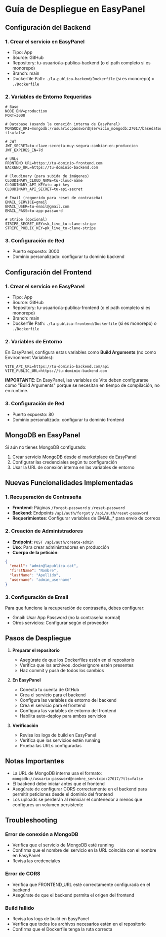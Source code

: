 # Guía de Despliegue en EasyPanel

## Configuración del Backend

### 1. Crear el servicio en EasyPanel
- Tipo: App
- Source: GitHub
- Repository: tu-usuario/la-publica-backend (o el path completo si es monorepo)
- Branch: main
- Dockerfile Path: `./la-publica-backend/Dockerfile` (si es monorepo) o `./Dockerfile`

### 2. Variables de Entorno Requeridas

```env
# Base
NODE_ENV=production
PORT=3000

# Database (usando la conexión interna de EasyPanel)
MONGODB_URI=mongodb://usuario:password@servicio_mongodb:27017/basedatos?tls=false

# JWT
JWT_SECRET=tu-clave-secreta-muy-segura-cambiar-en-produccion
JWT_EXPIRES_IN=7d

# URLs
FRONTEND_URL=https://tu-dominio-frontend.com
BACKEND_URL=https://tu-dominio-backend.com

# Cloudinary (para subida de imágenes)
CLOUDINARY_CLOUD_NAME=tu-cloud-name
CLOUDINARY_API_KEY=tu-api-key
CLOUDINARY_API_SECRET=tu-api-secret

# Email (requerido para reset de contraseña)
EMAIL_SERVICE=gmail
EMAIL_USER=tu-email@gmail.com
EMAIL_PASS=tu-app-password

# Stripe (opcional)
STRIPE_SECRET_KEY=sk_live_tu-clave-stripe
STRIPE_PUBLIC_KEY=pk_live_tu-clave-stripe
```

### 3. Configuración de Red
- Puerto expuesto: 3000
- Dominio personalizado: configurar tu dominio backend

## Configuración del Frontend

### 1. Crear el servicio en EasyPanel
- Tipo: App
- Source: GitHub
- Repository: tu-usuario/la-publica-frontend (o el path completo si es monorepo)
- Branch: main
- Dockerfile Path: `./la-publica-frontend/Dockerfile` (si es monorepo) o `./Dockerfile`

### 2. Variables de Entorno

En EasyPanel, configura estas variables como **Build Arguments** (no como Environment Variables):

```env
VITE_API_URL=https://tu-dominio-backend.com/api
VITE_PUBLIC_URL=https://tu-dominio-backend.com
```

**IMPORTANTE**: En EasyPanel, las variables de Vite deben configurarse como "Build Arguments" porque se necesitan en tiempo de compilación, no en runtime.

### 3. Configuración de Red
- Puerto expuesto: 80
- Dominio personalizado: configurar tu dominio frontend

## MongoDB en EasyPanel

Si aún no tienes MongoDB configurado:

1. Crear servicio MongoDB desde el marketplace de EasyPanel
2. Configurar las credenciales según tu configuración
3. Usar la URL de conexión interna en las variables de entorno

## Nuevas Funcionalidades Implementadas

### 1. Recuperación de Contraseña
- **Frontend**: Páginas `/forgot-password` y `/reset-password`
- **Backend**: Endpoints `/api/auth/forgot` y `/api/auth/reset-password`
- **Requerimientos**: Configurar variables de EMAIL_* para envío de correos

### 2. Creación de Administradores
- **Endpoint**: `POST /api/auth/create-admin`
- **Uso**: Para crear administradores en producción
- **Cuerpo de la petición**:
```json
{
  "email": "admin@lapublica.cat",
  "firstName": "Nombre",
  "lastName": "Apellido",
  "username": "admin_username"
}
```

### 3. Configuración de Email
Para que funcione la recuperación de contraseña, debes configurar:
- Gmail: Usar App Password (no la contraseña normal)
- Otros servicios: Configurar según el proveedor

## Pasos de Despliegue

1. **Preparar el repositorio**
   - Asegúrate de que los Dockerfiles estén en el repositorio
   - Verifica que los archivos .dockerignore estén presentes
   - Haz commit y push de todos los cambios

2. **En EasyPanel**
   - Conecta tu cuenta de GitHub
   - Crea el servicio para el backend
   - Configura las variables de entorno del backend
   - Crea el servicio para el frontend
   - Configura las variables de entorno del frontend
   - Habilita auto-deploy para ambos servicios

3. **Verificación**
   - Revisa los logs de build en EasyPanel
   - Verifica que los servicios estén running
   - Prueba las URLs configuradas

## Notas Importantes

- La URL de MongoDB interna usa el formato: `mongodb://usuario:password@nombre_servicio:27017/?tls=false`
- El backend debe iniciar antes que el frontend
- Asegúrate de configurar CORS correctamente en el backend para permitir peticiones desde el dominio del frontend
- Los uploads se perderán al reiniciar el contenedor a menos que configures un volumen persistente

## Troubleshooting

### Error de conexión a MongoDB
- Verifica que el servicio de MongoDB esté running
- Confirma que el nombre del servicio en la URL coincida con el nombre en EasyPanel
- Revisa las credenciales

### Error de CORS
- Verifica que FRONTEND_URL esté correctamente configurada en el backend
- Asegúrate de que el backend permita el origen del frontend

### Build fallido
- Revisa los logs de build en EasyPanel
- Verifica que todos los archivos necesarios estén en el repositorio
- Confirma que el Dockerfile tenga la ruta correcta